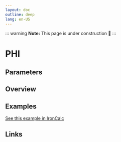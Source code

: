 ```yaml
---
layout: doc
outline: deep
lang: en-US
---
```


::: warning
**Note:** This page is under construction 🚧
:::

# PHI

## Parameters

## Overview

## Examples

[See this example in IronCalc](https://app.ironcalc.com/?filename=phi)

## Links